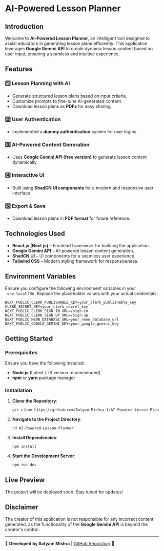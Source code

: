 # AI-Powered Lesson Planner

## Introduction
Welcome to **AI-Powered Lesson Planner**, an intelligent tool designed to assist educators in generating lesson plans efficiently. This application leverages **Google Gemini API** to create dynamic lesson content based on user input, ensuring a seamless and intuitive experience. 

## Features

### 1️⃣ Lesson Planning with AI
- Generate structured lesson plans based on input criteria.
- Customize prompts to fine-tune AI-generated content.
- Download lesson plans as **PDFs** for easy sharing.

### 2️⃣ User Authentication
- Implemented a **dummy authentication** system for user logins.

### 3️⃣ AI-Powered Content Generation
- Uses **Google Gemini API (free version)** to generate lesson content dynamically.

### 4️⃣ Interactive UI
- Built using **ShadCN UI components** for a modern and responsive user interface.

### 5️⃣ Export & Save
- Download lesson plans in **PDF format** for future reference.

## Technologies Used
- **React.js (Next.js)** – Frontend framework for building the application.
- **Google Gemini API** – AI-powered lesson content generation.
- **ShadCN UI** – UI components for a seamless user experience.
- **Tailwind CSS** – Modern styling framework for responsiveness.

## Environment Variables
Ensure you configure the following environment variables in your `.env.local` file. Replace the placeholder values with your actual credentials:
```
NEXT_PUBLIC_CLERK_PUBLISHABLE_KEY=your_clerk_publishable_key
CLERK_SECRET_KEY=your_clerk_secret_key
NEXT_PUBLIC_CLERK_SIGN_IN_URL=/sign-in
NEXT_PUBLIC_CLERK_SIGN_UP_URL=/sign-up
NEXT_PUBLIC_NEON_DATABASE_URL=your_neon_database_url
NEXT_PUBLIC_GOOGLE_GEMINI_KEY=your_google_gemini_key
```

## Getting Started

### Prerequisites
Ensure you have the following installed:
- **Node.js** (Latest LTS version recommended)
- **npm** or **yarn** package manager

### Installation
1. **Clone the Repository**:
   ```bash
   git clone https://github.com/Satyam-Mishra-1/AI-Powered-Lesson-Planner.git
   ```
2. **Navigate to the Project Directory**:
   ```bash
   cd AI-Powered-Lesson-Planner
   ```
3. **Install Dependencies**:
   ```bash
   npm install
   ```
4. **Start the Development Server**:
   ```bash
   npm run dev
   ```

## Live Preview
The project will be deployed soon. Stay tuned for updates!

## Disclaimer
The creator of this application is not responsible for any incorrect content generated, as the functionality of the **Google Gemini API** is beyond the creator's control.

---
📌 **Developed by Satyam Mishra** | [GitHub Repository](https://github.com/Satyam-Mishra-1/AI-Powered-Lesson-Planner) 🚀

